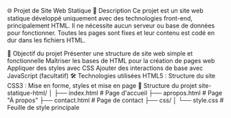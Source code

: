 🌐 Projet de Site Web Statique
📝 Description
Ce projet est un site web statique développé uniquement avec des technologies front-end, principalement HTML. Il ne nécessite aucun serveur ou base de données pour fonctionner. Toutes les pages sont fixes et leur contenu est codé en dur dans les fichiers HTML.

🎯 Objectif du projet
Présenter une structure de site web simple et fonctionnelle
Maîtriser les bases de HTML pour la création de pages web
Appliquer des styles avec CSS
Ajouter des interactions de base avec JavaScript (facultatif)
🛠️ Technologies utilisées
HTML5 : Structure du site
CSS3 : Mise en forme, styles et mise en page
📁 Structure du projet
site-statique-html/
│
├── index.html            # Page d'accueil
├── apropos.html          # Page "À propos"
├── contact.html          # Page de contact
├── css/
│   └── style.css         # Feuille de style principale